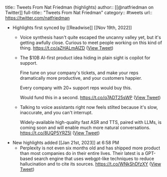 title:: Tweets From Nat Friedman (highlights)
author:: [[@natfriedman on Twitter]]
full-title:: "Tweets From Nat Friedman"
category:: #tweets
url:: https://twitter.com/natfriedman

- Highlights first synced by [[Readwise]] [[Nov 19th, 2022]]
	- Voice synthesis hasn't quite escaped the uncanny valley yet, but it's getting awfully close. Curious to meet people working on this kind of thing. https://t.co/aZHALmAlZD ([View Tweet](https://twitter.com/natfriedman/status/1441874750188392450))
	- The $10B AI-first product idea hiding in plain sight is copilot for support.
	  
	  Fine tune on your company's tickets, and make your reps dramatically more productive, and your customers happier.
	  
	  Every company with 20+ support reps would buy this.
	  
	  Would fund this in a second. https://t.co/q7ADT25sWP ([View Tweet](https://twitter.com/natfriedman/status/1564686035967098880))
	- Talking to voice assistants right now feels stilted because it's slow, inaccurate, and you can't interrupt. 
	  
	  Widely-available high-quality fast ASR and TTS, paired with LLMs, is coming soon and will enable much more natural conversations. https://t.co/8UQP5YRZ5l ([View Tweet](https://twitter.com/natfriedman/status/1566572034372550657))
- New highlights added [[Jan 21st, 2023]] at 6:58 PM
	- Perplexity is not even six months old and has shipped more product than most companies do in their entire lives. Their latest is a GPT-based search engine that uses webgpt-like techniques to reduce hallucination and to cite its sources. https://t.co/WNkShDfzXY ([View Tweet](https://twitter.com/natfriedman/status/1616688584655773696))
